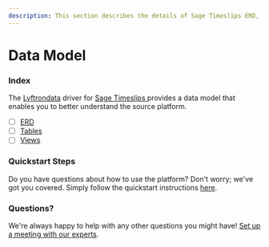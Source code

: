 ```yaml
---
description: This section describes the details of Sage Timeslips ERD, Tables, and Views.
---
```


# Data Model

### Index

The  [Lyftrondata](https://www.lyftrondata.com/) driver for [Sage Timeslips](https://www.lyftrondata.com/integration/sage-timeslips/)[ ](https://www.lyftrondata.com/integration/sage-timeslips/)provides a data model that enables you to better understand the source platform.

* [ ] [ERD](../../../human-resource-analytics/sage-timeslips/data-model/erd.md)
* [ ] [Tables](../../../human-resource-analytics/sage-timeslips/data-model/tables.md)
* [ ] [Views](../../../human-resource-analytics/sage-timeslips/data-model/views.md)

### Quickstart Steps

Do you have questions about how to use the platform? Don't worry; we've got you covered. Simply follow the quickstart instructions [here](../../../../quickstart-steps.md).

### Questions? <a href="#questions" id="questions"></a>

We're always happy to help with any other questions you might have! [Set up a meeting with our experts](https://www.lyftrondata.com/book-a-meeting/).

